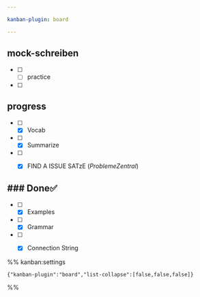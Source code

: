 ```yaml
---

kanban-plugin: board

---
```


## mock-schreiben

- [ ] - [ ] practice
- [ ] 


## progress

- [ ] - [x] Vocab
- [ ] - [x] Summarize
- [ ] - [x] FIND A ISSUE SATzE (*ProblemeZentral*)


## ### Done✅

- [ ] - [x] Examples
- [ ] - [x] Grammar
- [ ] - [x] Connection String




%% kanban:settings
```
{"kanban-plugin":"board","list-collapse":[false,false,false]}
```
%%